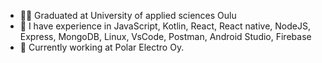- 👨‍🎓 Graduated at University of applied sciences Oulu
- 🌱 I have experience in JavaScript, Kotlin, React, React native, NodeJS, Express, MongoDB, Linux, VsCode, Postman, Android Studio, Firebase
- 👀 Currently working at Polar Electro Oy.

<!---
rainov/rainov is a ✨ special ✨ repository because its `README.md` (this file) appears on your GitHub profile.
You can click the Preview link to take a look at your changes.
--->
